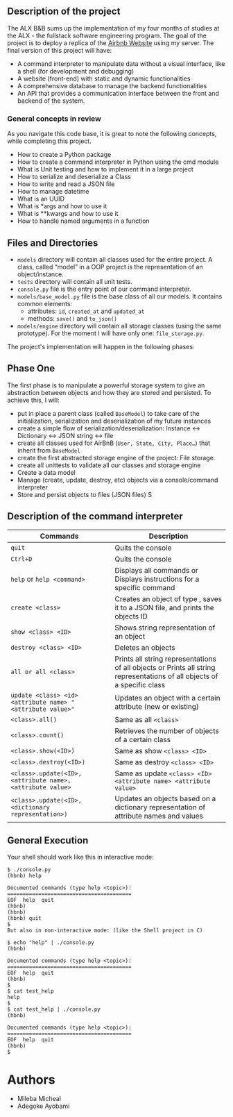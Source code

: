 ## Description of the project

The ALX B&B sums up the implementation of my four months of studies at the ALX - the fullstack software engineering program.
The goal of the project is to deploy a replica of the [Airbnb Website](https://www.airbnb.com/) using my server. The final version of this project will have:

- A command interpreter to manipulate data without a visual interface, like a shell (for development and debugging)
- A website (front-end) with static and dynamic functionalities
- A comprehensive database to manage the backend functionalities
- An API that provides a communication interface between the front and backend of the system.

### General concepts in review

As you navigate this code base, it is great to note the following concepts, while completing this project.

- How to create a Python package
- How to create a command interpreter in Python using the cmd module
- What is Unit testing and how to implement it in a large project
- How to serialize and deserialize a Class
- How to write and read a JSON file
- How to manage datetime
- What is an UUID
- What is \*args and how to use it
- What is \*\*kwargs and how to use it
- How to handle named arguments in a function

## Files and Directories

- `models` directory will contain all classes used for the entire project. A class, called “model” in a OOP project is the representation of an object/instance.
- `tests` directory will contain all unit tests.
- `console.py` file is the entry point of our command interpreter.
- `models/base_model.py` file is the base class of all our models. It contains common elements:
  - attributes: `id`, `created_at` and `updated_at`
  - methods: `save()` and `to_json()`
- `models/engine` directory will contain all storage classes (using the same prototype). For the moment I will have only one: `file_storage.py`.

The project's implementation will happen in the following phases:

## Phase One

The first phase is to manipulate a powerful storage system to give an abstraction between objects and how they are stored and persisted. To achieve this, I will:

- put in place a parent class (called `BaseModel`) to take care of the initialization, serialization and deserialization of my future instances
- create a simple flow of serialization/deserialization: Instance <-> Dictionary <-> JSON string <-> file
- create all classes used for AirBnB (`User, State, City, Place…`) that inherit from `BaseModel`
- create the first abstracted storage engine of the project: File storage.
- create all unittests to validate all our classes and storage engine
- Create a data model
- Manage (create, update, destroy, etc) objects via a console/command interpreter
- Store and persist objects to files (JSON files)
  S

## Description of the command interpreter

| Commands                                                   | Description                                                                                                              |
| ---------------------------------------------------------- | ------------------------------------------------------------------------------------------------------------------------ |
| `quit`                                                     | Quits the console                                                                                                        |
| `Ctrl+D`                                                   | Quits the console                                                                                                        |
| `help` or `help <command>`                                 | Displays all commands or Displays instructions for a specific command                                                    |
| `create <class>`                                           | Creates an object of type , saves it to a JSON file, and prints the objects ID                                           |
| `show <class> <ID>`                                        | Shows string representation of an object                                                                                 |
| `destroy <class> <ID>`                                     | Deletes an objects                                                                                                       |
| `all or all <class>`                                       | Prints all string representations of all objects or Prints all string representations of all objects of a specific class |
| `update <class> <id> <attribute name> "<attribute value>"` | Updates an object with a certain attribute (new or existing)                                                             |
| `<class>.all()`                                            | Same as all `<class>`                                                                                                    |
| `<class>.count()`                                          | Retrieves the number of objects of a certain class                                                                       |
| `<class>.show(<ID>)`                                       | Same as show `<class> <ID>`                                                                                              |
| `<class>.destroy(<ID>)`                                    | Same as destroy `<class> <ID>`                                                                                           |
| `<class>.update(<ID>, <attribute name>, <attribute value>` | Same as update `<class> <ID> <attribute name> <attribute value>`                                                         |
| `<class>.update(<ID>, <dictionary representation>)`        | Updates an objects based on a dictionary representation of attribute names and values                                    |

## General Execution

Your shell should work like this in interactive mode:

```
$ ./console.py
(hbnb) help

Documented commands (type help <topic>):
========================================
EOF  help  quit
(hbnb)
(hbnb)
(hbnb) quit
$
But also in non-interactive mode: (like the Shell project in C)

$ echo "help" | ./console.py
(hbnb)

Documented commands (type help <topic>):
========================================
EOF  help  quit
(hbnb)
$
$ cat test_help
help
$
$ cat test_help | ./console.py
(hbnb)

Documented commands (type help <topic>):
========================================
EOF  help  quit
(hbnb)
$
```

# Authors

- Mileba Micheal
- Adegoke Ayobami
